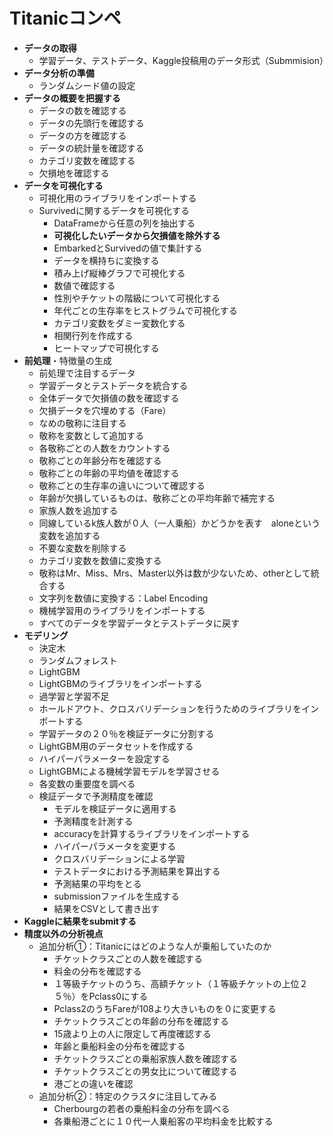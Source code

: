 # Titanicコンペ

- **データの取得**
    - 学習データ、テストデータ、Kaggle投稿用のデータ形式（Submmision）
- **データ分析の準備**
    - ランダムシード値の設定
- **データの概要を把握する**
    - データの数を確認する
    - データの先頭行を確認する
    - データの方を確認する
    - データの統計量を確認する
    - カテゴリ変数を確認する
    - 欠損地を確認する
- **データを可視化する**
  - 可視化用のライブラリをインポートする
  - Survivedに関するデータを可視化する
    - DataFrameから任意の列を抽出する
    - **可視化したいデータから欠損値を除外する**
    - EmbarkedとSurvivedの値で集計する
    - データを横持ちに変換する
    - 積み上げ縦棒グラフで可視化する
    - 数値で確認する
    - 性別やチケットの階級について可視化する
    - 年代ごとの生存率をヒストグラムで可視化する
    - カテゴリ変数をダミー変数化する
    - 相関行列を作成する
    - ヒートマップで可視化する
- **前処理**・特徴量の生成
  - 前処理で注目するデータ
  - 学習データとテストデータを統合する
  - 全体データで欠損値の数を確認する
  - 欠損データを穴埋めする（Fare）
  - なめの敬称に注目する
  - 敬称を変数として追加する
  - 各敬称ごとの人数をカウントする
  - 敬称ごとの年齢分布を確認する
  - 敬称ごとの年齢の平均値を確認する
  - 敬称ごとの生存率の違いについて確認する
  - 年齢が欠損しているものは、敬称ごとの平均年齢で補完する
  - 家族人数を追加する
  - 同線しているk族人数が０人（一人乗船）かどうかを表す　aloneという変数を追加する
  - 不要な変数を削除する
  - カテゴリ変数を数値に変換する
  - 敬称はMr、Miss、Mrs、Master以外は数が少ないため、otherとして統合する
  - 文字列を数値に変換する：Label Encoding
  - 機械学習用のライブラリをインポートする
  - すべてのデータを学習データとテストデータに戻す
- **モデリング**
  - 決定木
  - ランダムフォレスト
  - LightGBM
  - LightGBMのライブラリをインポートする
  - 過学習と学習不足
  - ホールドアウト、クロスバリデーションを行うためのライブラリをインポートする
  - 学習データの２０％を検証データに分割する
  - LightGBM用のデータセットを作成する
  - ハイパーパラメーターを設定する
  - LightGBMによる機械学習モデルを学習させる
  - 各変数の重要度を調べる
  - 検証データで予測精度を確認
    - モデルを検証データに適用する
    - 予測精度を計測する
    - accuracyを計算するライブラリをインポートする
    - ハイパーパラメータを変更する
    - クロスバリデーションによる学習
    - テストデータにおける予測結果を算出する
    - 予測結果の平均をとる
    - submissionファイルを生成する
    - 結果をCSVとして書き出す
- **Kaggleに結果をsubmitする**
- **精度以外の分析視点**
  - 追加分析①：Titanicにはどのような人が乗船していたのか
    - チケットクラスごとの人数を確認する
    - 料金の分布を確認する
    - １等級チケットのうち、高額チケット（１等級チケットの上位２５％）をPclass0にする
    - Pclass2のうちFareが108より大きいものを０に変更する
    - チケットクラスごとの年齢の分布を確認する
    - 15歳より上の人に限定して再度確認する
    - 年齢と乗船料金の分布を確認する
    - チケットクラスごとの乗船家族人数を確認する
    - チケットクラスごとの男女比について確認する
    - 港ごとの違いを確認
  - 追加分析②：特定のクラスタに注目してみる
    - Cherbourgの若者の乗船料金の分布を調べる
    - 各乗船港ごとに１０代一人乗船客の平均料金を比較する
